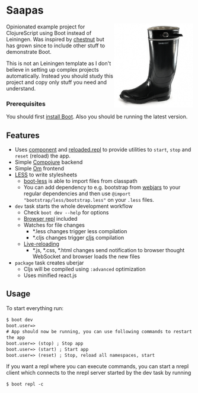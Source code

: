 # Saapas

<img src="saapas.png" align="right">

Opinionated example project for ClojureScript using Boot instead of Leiningen.
Was inspired by [chestnut] but has grown since to include other stuff to
demonstrate Boot.

This is not an Leiningen template as I don't believe in setting up complex
projects automatically. Instead you should study this project and copy
only stuff you need and understand.

### Prerequisites

You should first [install Boot][install]. Also you should be running the
latest version.

## Features

- Uses [component] and [reloaded.repl] to provide utilities to `start`,
  `stop` and `reset` (reload) the app.
- Simple [Compojure][compojure] backend
- Simple [Om][om] frontend
- [LESS][less] to write stylesheets
  - [boot-less] is able to import files from classpath
  - You can add dependency to e.g. bootstrap from [webjars][webjars] to
    your regular dependencies and then use `@import "bootstrap/less/bootstrap.less"`
    on your `.less` files.
- `dev` task starts the whole development workflow
  - Check `boot dev --help` for options
  - [Browser repl][boot-cljs-repl] included
  - Watches for file changes
    - \*.less changes trigger less compilation
    - \*.cljs changes trigger [cljs][boot-cljs] compilation
  - [Live-reloading][boot-reload]
    - \*.js, \*.css, \*.html changes send notification to browser thought WebSocket and browser loads the new files
- `package` task creates uberjar
  - Cljs will be compiled using `:advanced` optimization
  - Uses minified react.js

## Usage

To start everything run:
```
$ boot dev
boot.user=>
# App should now be running, you can use following commands to restart the app
boot.user=> (stop) ; Stop app
boot.user=> (start) ; Start app
boot.user=> (reset) ; Stop, reload all namespaces, start
```

If you want a repl where you can execute commands, you can start a nrepl
client which connects to the nrepl server started by the dev task by running
```
$ boot repl -c
```

[chestnut]: https://github.com/plexus/chestnut
[install]: https://github.com/boot-clj/boot#install
[component]: https://github.com/stuartsierra/component
[reloaded.repl]: https://github.com/weavejester/reloaded.repl
[compojure]: https://github.com/weavejester/compojure
[om]: https://github.com/swannodette/om
[LESS]:http://lesscss.org/
[boot-less]: https://github.com/Deraen/boot-less
[webjars]: http://www.webjars.org
[boot-cljs]: https://github.com/adzerk/boot-cljs
[boot-cljs-repl]: https://github.com/adzerk/boot-cljs-repl
[boot-reload]: https://github.com/adzerk/boot-reload
